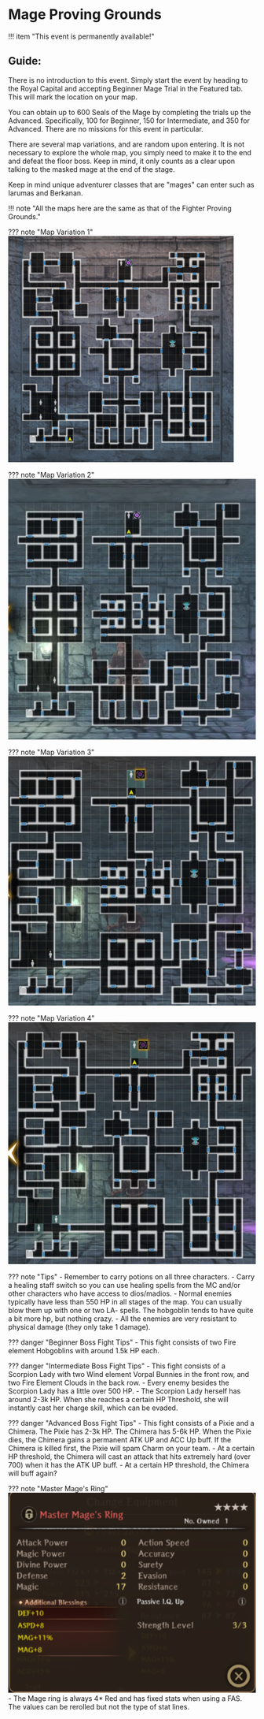 # Mage Proving Grounds

!!! item "This event is permanently available!"

## Guide:

There is no introduction to this event. Simply start the event by heading to the Royal Capital and accepting Beginner Mage Trial in the Featured tab. This will mark the location on your map.

You can obtain up to 600 Seals of the Mage by completing the trials up the Advanced. Specifically, 100 for Beginner, 150 for Intermediate, and 350 for Advanced. There are no missions for this event in particular.

There are several map variations, and are random upon entering. It is not necessary to explore the whole map, you simply need to make it to the end and defeat the floor boss. Keep in mind, it only counts as a clear upon talking to the masked mage at the end of the stage.

Keep in mind unique adventurer classes that are "mages" can enter such as Iarumas and Berkanan.

!!! note "All the maps here are the same as that of the Fighter Proving Grounds."

??? note "Map Variation 1"
    ![](img/fighter-map-1.png)

??? note "Map Variation 2"
    ![](img/fighter-map-2.png)

??? note "Map Variation 3"
    ![](img/fighter-map-4.png)

??? note "Map Variation 4"
    ![](img/fighter-map-5.png)

??? note "Tips"
    - Remember to carry potions on all three characters.
    - Carry a healing staff switch so you can use healing spells from the MC and/or other characters who have access to dios/madios. 
    - Normal enemies typically have less than 550 HP in all stages of the map. You can usually blow them up with one or two LA- spells. The hobgoblin tends to have quite a bit more hp, but nothing crazy.
    - All the enemies are very resistant to physical damage (they only take 1 damage).

??? danger "Beginner Boss Fight Tips"
    - This fight consists of two Fire element Hobgoblins with around 1.5k HP each.

??? danger "Intermediate Boss Fight Tips"
    - This fight consists of a Scorpion Lady with two Wind element Vorpal Bunnies in the front row, and two Fire Element Clouds in the back row.
    - Every enemy besides the Scorpion Lady has a little over 500 HP.
    - The Scorpion Lady herself has around 2-3k HP. When she reaches a certain HP Threshold, she will instantly cast her charge skill, which can be evaded.

??? danger "Advanced Boss Fight Tips"
    - This fight consists of a Pixie and a Chimera. The Pixie has 2-3k HP. The Chimera has 5-6k HP. When the Pixie dies, the Chimera gains a permanent ATK UP and ACC Up buff. If the Chimera is killed first, the Pixie will spam Charm on your team.
    - At a certain HP threshold, the Chimera will cast an attack that hits extremely hard (over 700) when it has the ATK UP buff.
    - At a certain HP threshold, the Chimera will buff again?

??? note "Master Mage's Ring"
    ![](img/mage-ring.png)
    - The Mage ring is always 4* Red and has fixed stats when using a FAS. The values can be rerolled but not the type of stat lines.
